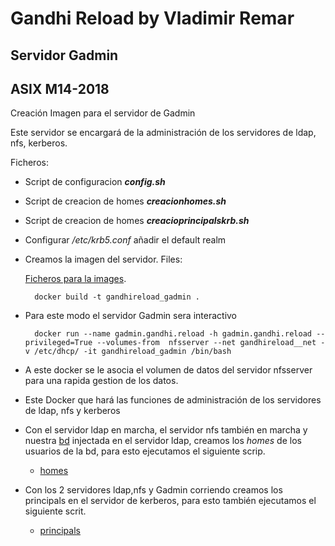 # Gandhi Reload by Vladimir Remar
## Servidor Gadmin
## ASIX  M14-2018

Creación Imagen para el servidor de Gadmin

Este servidor se encargará de la administración de los servidores de
ldap, nfs, kerberos.

Ficheros: 

- Script de configuracion ***config.sh***
- Script de creacion de homes ***creacionhomes.sh***
- Script de creacion de homes ***creacioprincipalskrb.sh***

- Configurar */etc/krb5.conf* añadir el default realm

- Creamos la imagen del servidor. Files:

	[Ficheros para la images](https://gitlab.com/vladimir-remar/Gandhi.Reload/tree/master/Documentacion/ModoBasico/ServerGandhi).

		docker build -t gandhireload_gadmin .

- Para este modo el servidor Gadmin sera interactivo

		docker run --name gadmin.gandhi.reload -h gadmin.gandhi.reload --privileged=True --volumes-from  nfsserver --net gandhireload__net -v /etc/dhcp/ -it gandhireload_gadmin /bin/bash

- A este docker se le asocia el volumen de datos del servidor nfsserver 
para una rapida gestion de los datos.

- Este Docker que hará las funciones de administración de los servidores de 
ldap, nfs y kerberos

- Con el servidor ldap en marcha, el servidor nfs también en marcha y 
nuestra [bd](https://gitlab.com/vladimir-remar/Gandhi.Reload/blob/master/Documentacion/ModoBasico/ServerLdap/all-uid-edt.ldif)
injectada en el servidor ldap, creamos los *homes* de los usuarios de la bd, 
para esto ejecutamos el siguiente scrip.

	- [homes](https://gitlab.com/vladimir-remar/Gandhi.Reload/blob/master/Documentacion/ModoBasico/ServerGandhi/creacionhomes.sh)

- Con los 2 servidores ldap,nfs y Gadmin corriendo creamos los principals
en el servidor de kerberos, para esto también ejecutamos el siguiente 
scrit.

	- [principals](https://gitlab.com/vladimir-remar/Gandhi.Reload/blob/master/Documentacion/ModoBasico/ServerGandhi/creacioprincipalskrb.sh)